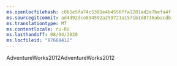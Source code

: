 ```yaml
---
ms.openlocfilehash: c0b5e5fa74c5391e4b4556ffa1281ad2e7befa4f
ms.sourcegitcommit: ad4d92dce894592a259721a1571b1d8736abacdb
ms.translationtype: MT
ms.contentlocale: ru-RU
ms.lasthandoff: 08/04/2020
ms.locfileid: "87669412"
---
```

 <span data-ttu-id="7989b-101">AdventureWorks2012</span><span class="sxs-lookup"><span data-stu-id="7989b-101">AdventureWorks2012</span></span> 